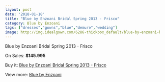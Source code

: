 ```yaml
---
layout: post
date: '2018-01-18'
title: "Blue by Enzoani Bridal Spring 2013 - Frisco"
category: Blue by Enzoani
tags: ["dresses","gowns","blue","demure","wedding"]
image: http://img.idealgown.com/6286-thickbox_default/blue-by-enzoani-bridal-spring-2013-frisco.jpg
---
```

Blue by Enzoani Bridal Spring 2013 - Frisco

On Sales: **$145.995**
<a href="https://www.idealgown.com/en/blue-by-enzoani/2749-blue-by-enzoani-bridal-spring-2013-frisco.html"><amp-img layout="responsive" width="600" height="600" src="//img.idealgown.com/6286-thickbox_default/blue-by-enzoani-bridal-spring-2013-frisco.jpg" alt="Blue by Enzoani Bridal Spring 2013 - Frisco 0" /></a>
<a href="https://www.idealgown.com/en/blue-by-enzoani/2749-blue-by-enzoani-bridal-spring-2013-frisco.html"><amp-img layout="responsive" width="600" height="600" src="//img.idealgown.com/6287-thickbox_default/blue-by-enzoani-bridal-spring-2013-frisco.jpg" alt="Blue by Enzoani Bridal Spring 2013 - Frisco 1" /></a>

Buy it: [Blue by Enzoani Bridal Spring 2013 - Frisco](https://www.idealgown.com/en/blue-by-enzoani/2749-blue-by-enzoani-bridal-spring-2013-frisco.html "Blue by Enzoani Bridal Spring 2013 - Frisco")

View more: [Blue by Enzoani](https://www.idealgown.com/en/33-blue-by-enzoani "Blue by Enzoani")